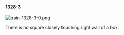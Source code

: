 #### 1328-3
![train-1328-3-0.png](https://github.com/lil-lab/nlvr/raw/master/nlvr/train/images/33/train-1328-3-0.png "train-1328-3-0.png")

There is no square closely touching right wall of a box.
